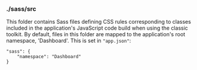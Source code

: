### ./sass/src

This folder contains Sass files defining CSS rules corresponding to classes
included in the application's JavaScript code build when using the classic toolkit.
By default, files in this folder are mapped to the application's root namespace, 'Dashboard'.
This is set in `"app.json"`:

    "sass": {
        "namespace": "Dashboard"
    }